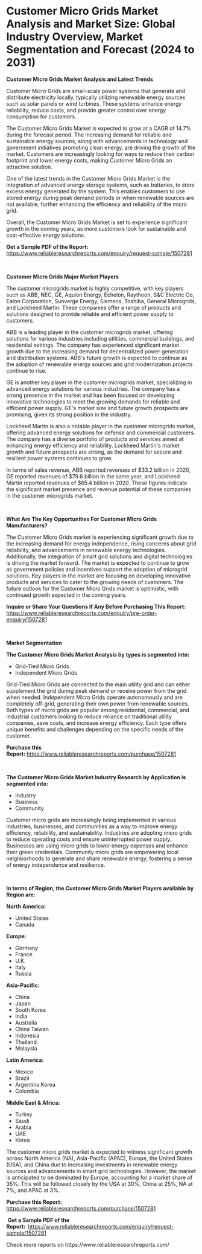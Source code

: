 <p><h1>Customer Micro Grids Market Analysis and Market Size: Global Industry Overview, Market Segmentation and Forecast (2024 to 2031)</h1></p><p><strong>Customer Micro Grids Market Analysis and Latest Trends</strong></p>
<p><p>Customer Micro Grids are small-scale power systems that generate and distribute electricity locally, typically utilizing renewable energy sources such as solar panels or wind turbines. These systems enhance energy reliability, reduce costs, and provide greater control over energy consumption for customers.</p><p>The Customer Micro Grids Market is expected to grow at a CAGR of 14.7% during the forecast period. The increasing demand for reliable and sustainable energy sources, along with advancements in technology and government initiatives promoting clean energy, are driving the growth of the market. Customers are increasingly looking for ways to reduce their carbon footprint and lower energy costs, making Customer Micro Grids an attractive solution.</p><p>One of the latest trends in the Customer Micro Grids Market is the integration of advanced energy storage systems, such as batteries, to store excess energy generated by the system. This enables customers to use stored energy during peak demand periods or when renewable sources are not available, further enhancing the efficiency and reliability of the micro grid.</p><p>Overall, the Customer Micro Grids Market is set to experience significant growth in the coming years, as more customers look for sustainable and cost-effective energy solutions.</p></p>
<p><strong>Get a Sample PDF of the Report:&nbsp;</strong> <a href="https://www.reliableresearchreports.com/enquiry/request-sample/1507281">https://www.reliableresearchreports.com/enquiry/request-sample/1507281</a></p>
<p>&nbsp;</p>
<p><strong>Customer Micro Grids Major Market Players</strong></p>
<p><p>The customer microgrids market is highly competitive, with key players such as ABB, NEC, GE, Aquion Energy, Echelon, Raytheon, S&C Electric Co, Eaton Corporation, Sunverge Energy, Siemens, Toshiba, General Microgrids, and Lockheed Martin. These companies offer a range of products and solutions designed to provide reliable and efficient power supply to customers.</p><p>ABB is a leading player in the customer microgrids market, offering solutions for various industries including utilities, commercial buildings, and residential settings. The company has experienced significant market growth due to the increasing demand for decentralized power generation and distribution systems. ABB's future growth is expected to continue as the adoption of renewable energy sources and grid modernization projects continue to rise.</p><p>GE is another key player in the customer microgrids market, specializing in advanced energy solutions for various industries. The company has a strong presence in the market and has been focused on developing innovative technologies to meet the growing demands for reliable and efficient power supply. GE's market size and future growth prospects are promising, given its strong position in the industry.</p><p>Lockheed Martin is also a notable player in the customer microgrids market, offering advanced energy solutions for defense and commercial customers. The company has a diverse portfolio of products and services aimed at enhancing energy efficiency and reliability. Lockheed Martin's market growth and future prospects are strong, as the demand for secure and resilient power systems continues to grow.</p><p>In terms of sales revenue, ABB reported revenues of $33.2 billion in 2020, GE reported revenues of $79.6 billion in the same year, and Lockheed Martin reported revenues of $65.4 billion in 2020. These figures indicate the significant market presence and revenue potential of these companies in the customer microgrids market.</p></p>
<p>&nbsp;</p>
<p><strong>What Are The Key Opportunities For Customer Micro Grids Manufacturers?</strong></p>
<p><p>The Customer Micro Grids market is experiencing significant growth due to the increasing demand for energy independence, rising concerns about grid reliability, and advancements in renewable energy technologies. Additionally, the integration of smart grid solutions and digital technologies is driving the market forward. The market is expected to continue to grow as government policies and incentives support the adoption of microgrid solutions. Key players in the market are focusing on developing innovative products and services to cater to the growing needs of customers. The future outlook for the Customer Micro Grids market is optimistic, with continued growth expected in the coming years.</p></p>
<p><strong>Inquire or Share Your Questions If Any Before Purchasing This Report:</strong> <a href="https://www.reliableresearchreports.com/enquiry/pre-order-enquiry/1507281">https://www.reliableresearchreports.com/enquiry/pre-order-enquiry/1507281</a></p>
<p>&nbsp;</p>
<p><strong>Market Segmentation</strong></p>
<p><strong>The Customer Micro Grids Market Analysis by types is segmented into:</strong></p>
<p><ul><li>Grid-Tied Micro Grids</li><li>Independent Micro Grids</li></ul></p>
<p><p>Grid-Tied Micro Grids are connected to the main utility grid and can either supplement the grid during peak demand or receive power from the grid when needed. Independent Micro Grids operate autonomously and are completely off-grid, generating their own power from renewable sources. Both types of micro grids are popular among residential, commercial, and industrial customers looking to reduce reliance on traditional utility companies, save costs, and increase energy efficiency. Each type offers unique benefits and challenges depending on the specific needs of the customer.</p></p>
<p><strong>Purchase this Report:&nbsp;</strong><a href="https://www.reliableresearchreports.com/purchase/1507281">https://www.reliableresearchreports.com/purchase/1507281</a></p>
<p>&nbsp;</p>
<p><strong>The Customer Micro Grids Market Industry Research by Application is segmented into:</strong></p>
<p><ul><li>Industry</li><li>Business</li><li>Community</li></ul></p>
<p><p>Customer micro grids are increasingly being implemented in various industries, businesses, and communities as a way to improve energy efficiency, reliability, and sustainability. Industries are adopting micro grids to reduce operating costs and ensure uninterrupted power supply. Businesses are using micro grids to lower energy expenses and enhance their green credentials. Community micro grids are empowering local neighborhoods to generate and share renewable energy, fostering a sense of energy independence and resilience.</p></p>
<p>&nbsp;</p>
<p><strong>In terms of Region, the Customer Micro Grids Market Players available by Region are:</strong></p>
<p>
    <p> <strong> North America: </strong>
        <ul>
            <li>United States</li>
            <li>Canada</li>
        </ul>
        </p> 
    <p> <strong> Europe: </strong>
        <ul>
            <li>Germany</li>
            <li>France</li>
            <li>U.K.</li>
            <li>Italy</li>
            <li>Russia</li>
        </ul>
        </p> 
    <p> <strong> Asia-Pacific: </strong>
        <ul>
            <li>China</li>
            <li>Japan</li>
            <li>South Korea</li>
            <li>India</li>
            <li>Australia</li>
            <li>China Taiwan</li>
            <li>Indonesia</li>
            <li>Thailand</li>
            <li>Malaysia</li>
        </ul>
        </p> 
    <p> <strong> Latin America: </strong>
        <ul>
            <li>Mexico</li>
            <li>Brazil</li>
            <li>Argentina Korea</li>
            <li>Colombia</li>
        </ul>
        </p> 
    <p> <strong> Middle East & Africa: </strong>
        <ul>
            <li>Turkey</li>
            <li>Saudi</li>
            <li>Arabia</li>
            <li>UAE</li>
            <li>Korea</li>
        </ul>
    </p>
    </p>
<p><p>The customer micro grids market is expected to witness significant growth across North America (NA), Asia-Pacific (APAC), Europe, the United States (USA), and China due to increasing investments in renewable energy sources and advancements in smart grid technologies. However, the market is anticipated to be dominated by Europe, accounting for a market share of 35%. This will be followed closely by the USA at 30%, China at 25%, NA at 7%, and APAC at 3%.</p></p>
<p><strong>Purchase this Report: </strong><a href="https://www.reliableresearchreports.com/purchase/1507281">https://www.reliableresearchreports.com/purchase/1507281</a></p>
<p>&nbsp;<strong>Get a Sample PDF of the Report:&nbsp;&nbsp;</strong><a href="https://www.reliableresearchreports.com/enquiry/request-sample/1507281">https://www.reliableresearchreports.com/enquiry/request-sample/1507281</a></p>
<p><strong></strong></p>
<p>Check more reports on https://www.reliableresearchreports.com/</p>